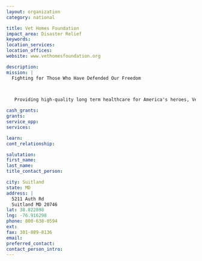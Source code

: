 ```yaml
---
layout: organization
category: national

title: Vet Homes Foundation
impact_area: Disaster Relief
keywords: 
location_services: 
location_offices: 
website: www.vethomesfoundation.org

description: 
mission: |
  Fighting for Those Who Have Defended Our Freedom

  

   Providing high-quality long term healthcare for America's heroes, Veterans Homes have exemplified the honorable military traditions of this nation for nearly a century and a half-since their establishment after the Civil War.

cash_grants: 
grants: 
service_opp: 
services: 

learn: 
cont_relationship: 

salutation: 
first_name: 
last_name: 
title_contact_person: 

city: Suitland
state: MD
address: |
  5211 Auth Rd  
  Suitland MD 20746
lat: 38.822898
lng: -76.916298
phone: 800-638-0594
ext: 
fax: 301-889-8136
email: 
preferred_contact: 
contact_person_intro: 
---
```

